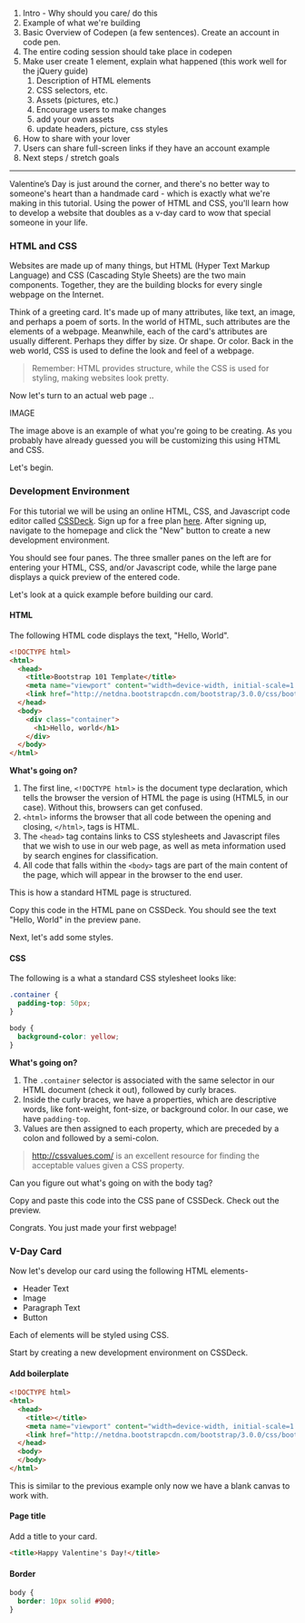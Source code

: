 1. Intro - Why should you care/ do this
2. Example of what we're building
3. Basic Overview of Codepen (a few sentences). Create an account in code pen.
4. The entire coding session should take place in codepen
5. Make user create 1 element, explain what happened (this work well for the jQuery guide)
	1. Description of HTML elements
	2. CSS selectors, etc.
	3. Assets (pictures, etc.)
	4. Encourage users to make changes
	5. add your own assets
	6. update headers, picture, css styles
6. How to share with your lover
7. Users can share full-screen links if they have an account example
8. Next steps / stretch goals

<hr>

Valentine’s Day is just around the corner, and there's no better way to someone's heart than a handmade card - which is exactly what we're making in this tutorial. Using the power of HTML and CSS, you'll learn how to develop a website that doubles as a v-day card to wow that special someone in your life.

### HTML and CSS

Websites are made up of many things, but HTML (Hyper Text Markup Language) and CSS (Cascading Style Sheets) are the two main components. Together, they are the building blocks for every single webpage on the Internet.

Think of a greeting card. It's made up of many attributes, like text, an image, and perhaps a poem of sorts. In the world of HTML, such attributes are the elements of a webpage. Meanwhile, each of the card's attributes are usually different. Perhaps they differ by size. Or shape. Or color. Back in the web world, CSS is used to define the look and feel of a webpage. 

> Remember: HTML provides structure, while the CSS is used for styling, making websites look pretty.

Now let's turn to an actual web page ..

IMAGE

The image above is an example of what you're going to be creating. As you probably have already guessed you will be customizing this using HTML and CSS. 

Let's begin.

### Development Environment 

For this tutorial we will be using an online HTML, CSS, and Javascript code editor called [CSSDeck](http://cssdeck.com/). Sign up for a free plan [here](http://cssdeck.com/signup). After signing up, navigate to the homepage and click the "New" button to create a new development environment. 

You should see four panes. The three smaller panes on the left are for entering your HTML, CSS, and/or Javascript code, while the large pane displays a quick preview of the entered code.

Let's look at a quick example before building our card. 

#### HTML

The following HTML code displays the text, "Hello, World".

```html
<!DOCTYPE html>
<html>
  <head>
    <title>Bootstrap 101 Template</title>
    <meta name="viewport" content="width=device-width, initial-scale=1.0">
    <link href="http://netdna.bootstrapcdn.com/bootstrap/3.0.0/css/bootstrap.min.css" rel="stylesheet" media="screen">
  </head>
  <body>
    <div class="container">
      <h1>Hello, world</h1>
    </div>
  </body>
</html>
```

**What's going on?**

1. The first line, `<!DOCTYPE html>` is the document type declaration, which tells the browser the version of HTML the page is using (HTML5, in our case). Without this, browsers can get confused.
2. `<html>` informs the browser that all code between the opening and closing, `</html>`, tags is HTML.
3. The `<head>` tag contains links to CSS stylesheets and Javascript files that we wish to use in our web page, as well as meta information used by search engines for classification.
4. All code that falls within the `<body>` tags are part of the main content of the page, which will appear in the browser to the end user.

This is how a standard HTML page is structured.

Copy this code in the HTML pane on CSSDeck. You should see the text "Hello, World" in the preview pane.

Next, let's add some styles.

#### CSS

The following is a what a standard CSS stylesheet looks like:

```css
.container {
  padding-top: 50px;
}

body {
  background-color: yellow;
}
```

**What's going on?**

1. The `.container` selector is associated with the same selector in our HTML document (check it out), followed by curly braces.
2. Inside the curly braces, we have a properties, which are descriptive words, like font-weight, font-size, or background color. In our case, we have `padding-top`.
3. Values are then assigned to each property, which are preceded by a colon and followed by a semi-colon. 

  > http://cssvalues.com/ is an excellent resource for finding the acceptable values given a CSS property. 

Can you figure out what's going on with the body tag?

Copy and paste this code into the CSS pane of CSSDeck. Check out the preview.

Congrats. You just made your first webpage!

### V-Day Card

Now let's develop our card using the following HTML elements-
- Header Text
- Image
- Paragraph Text 
- Button

Each of elements will be styled using CSS.

Start by creating a new development environment on CSSDeck. 

#### Add boilerplate

```html
<!DOCTYPE html>
<html>
  <head>
    <title></title>
    <meta name="viewport" content="width=device-width, initial-scale=1.0">
    <link href="http://netdna.bootstrapcdn.com/bootstrap/3.0.0/css/bootstrap.min.css" rel="stylesheet" media="screen">
  </head>
  <body>
  </body>
</html>
```

This is similar to the previous example only now we have a blank canvas to work with.

#### Page title

Add a title to your card. 

```html
<title>Happy Valentine's Day!</title>
```

#### Border

```CSS
body {
  border: 10px solid #900;  
}
